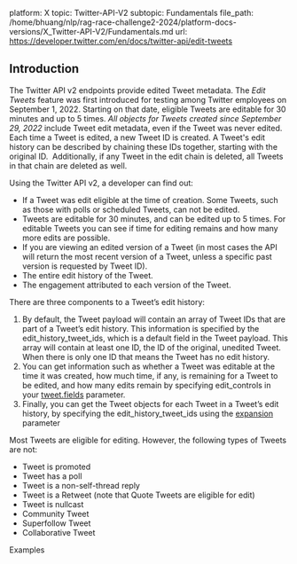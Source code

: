 platform: X
topic: Twitter-API-V2
subtopic: Fundamentals
file_path: /home/bhuang/nlp/rag-race-challenge2-2024/platform-docs-versions/X_Twitter-API-V2/Fundamentals.md
url: https://developer.twitter.com/en/docs/twitter-api/edit-tweets


## Introduction

The Twitter API v2 endpoints provide edited Tweet metadata. The _Edit Tweets_ feature was first introduced for testing among Twitter employees on September 1, 2022. Starting on that date, eligible Tweets are editable for 30 minutes and up to 5 times. _All objects for Tweets created since September 29, 2022_ include Tweet edit metadata, even if the Tweet was never edited. Each time a Tweet is edited, a new Tweet ID is created. A Tweet's edit history can be described by chaining these IDs together, starting with the original ID.  Additionally, if any Tweet in the edit chain is deleted, all Tweets in that chain are deleted as well.

Using the Twitter API v2, a developer can find out:

* If a Tweet was edit eligible at the time of creation. Some Tweets, such as those with polls or scheduled Tweets, can not be edited.
* Tweets are editable for 30 minutes, and can be edited up to 5 times. For editable Tweets you can see if time for editing remains and how many more edits are possible.
* If you are viewing an edited version of a Tweet (in most cases the API will return the most recent version of a Tweet, unless a specific past version is requested by Tweet ID).
* The entire edit history of the Tweet.
* The engagement attributed to each version of the Tweet.

There are three components to a Tweet’s edit history:

1. By default, the Tweet payload will contain an array of Tweet IDs that are part of a Tweet’s edit history. This information is specified by the edit\_history\_tweet\_ids, which is a default field in the Tweet payload. This array will contain at least one ID, the ID of the original, unedited Tweet. When there is only one ID that means the Tweet has no edit history. 
2. You can get information such as whether a Tweet was editable at the time it was created, how much time, if any, is remaining for a Tweet to be edited, and how many edits remain by specifying edit\_controls in your [tweet.fields](https://developer.twitter.com/en/docs/twitter-api/fields) parameter.
3. Finally, you can get the Tweet objects for each Tweet in a Tweet’s edit history, by specifying the edit\_history\_tweet\_ids using the [expansion](https://developer.twitter.com/en/docs/twitter-api/expansions) parameter

Most Tweets are eligible for editing. However, the following types of Tweets are not:   

* Tweet is promoted
* Tweet has a poll
* Tweet is a non-self-thread reply
* Tweet is a Retweet (note that Quote Tweets are eligible for edit)
* Tweet is nullcast
* Community Tweet
* Superfollow Tweet
* Collaborative Tweet

Examples